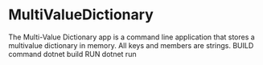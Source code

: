 # MultiValueDictionary
 The Multi-Value Dictionary app is a command line application that stores a multivalue dictionary in memory. All keys and members are strings.
BUILD command
dotnet build
RUN
dotnet run
